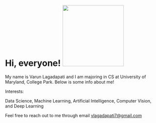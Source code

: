 # Hi, everyone! <img src="https://github.com/varun-lagadapati/About-Me/assets/123317278/52b6098d-4575-4478-a93c-b30da0da20f1" width="200" height="200">

My name is Varun Lagadapati and I am majoring in CS at University of Maryland, College Park. Below is some info about me!

Interests:

Data Science, Machine Learning, Artificial Intelligence, Computer Vision, and Deep Learning

Feel free to reach out to me through email vlagadapati7@gmail.com
